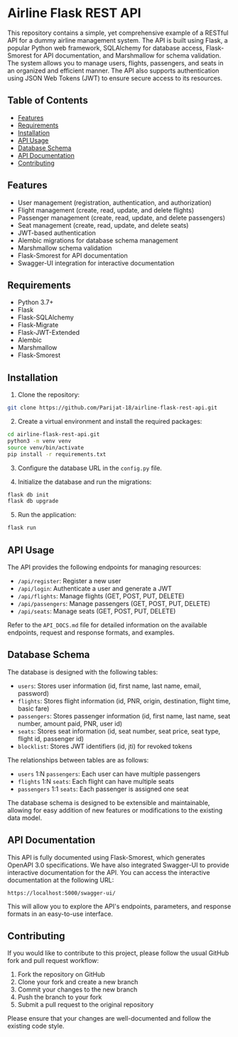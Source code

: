 # Airline Flask REST API

This repository contains a simple, yet comprehensive example of a RESTful API for a dummy airline management system. The API is built using Flask, a popular Python web framework, SQLAlchemy for database access, Flask-Smorest for API documentation, and Marshmallow for schema validation. The system allows you to manage users, flights, passengers, and seats in an organized and efficient manner. The API also supports authentication using JSON Web Tokens (JWT) to ensure secure access to its resources.

## Table of Contents

- [Features](#features)
- [Requirements](#requirements)
- [Installation](#installation)
- [API Usage](#api-usage)
- [Database Schema](#database-schema)
- [API Documentation](#api-documentation)
- [Contributing](#contributing)

## Features

- User management (registration, authentication, and authorization)
- Flight management (create, read, update, and delete flights)
- Passenger management (create, read, update, and delete passengers)
- Seat management (create, read, update, and delete seats)
- JWT-based authentication
- Alembic migrations for database schema management
- Marshmallow schema validation
- Flask-Smorest for API documentation
- Swagger-UI integration for interactive documentation

## Requirements

- Python 3.7+
- Flask
- Flask-SQLAlchemy
- Flask-Migrate
- Flask-JWT-Extended
- Alembic
- Marshmallow
- Flask-Smorest

## Installation

1. Clone the repository:

```bash
git clone https://github.com/Parijat-18/airline-flask-rest-api.git
```

2. Create a virtual environment and install the required packages:

```bash
cd airline-flask-rest-api.git
python3 -m venv venv
source venv/bin/activate
pip install -r requirements.txt
```

3. Configure the database URL in the `config.py` file.

4. Initialize the database and run the migrations:

```bash
flask db init
flask db upgrade
```

5. Run the application:

```bash
flask run
```

## API Usage

The API provides the following endpoints for managing resources:

- `/api/register`: Register a new user
- `/api/login`: Authenticate a user and generate a JWT
- `/api/flights`: Manage flights (GET, POST, PUT, DELETE)
- `/api/passengers`: Manage passengers (GET, POST, PUT, DELETE)
- `/api/seats`: Manage seats (GET, POST, PUT, DELETE)

Refer to the `API_DOCS.md` file for detailed information on the available endpoints, request and response formats, and examples.

## Database Schema

The database is designed with the following tables:

- `users`: Stores user information (id, first name, last name, email, password)
- `flights`: Stores flight information (id, PNR, origin, destination, flight time, basic fare)
- `passengers`: Stores passenger information (id, first name, last name, seat number, amount paid, PNR, user id)
- `seats`: Stores seat information (id, seat number, seat price, seat type, flight id, passenger id)
- `blocklist`: Stores JWT identifiers (id, jti) for revoked tokens

The relationships between tables are as follows:

- `users` 1:N `passengers`: Each user can have multiple passengers
- `flights` 1:N `seats`: Each flight can have multiple seats
- `passengers` 1:1 `seats`: Each passenger is assigned one seat

The database schema is designed to be extensible and maintainable, allowing for easy addition of new features or modifications to the existing data model.

## API Documentation

This API is fully documented using Flask-Smorest, which generates OpenAPI 3.0 specifications. We have also integrated Swagger-UI to provide interactive documentation for the API. You can access the interactive documentation at the following URL:

```
https://localhost:5000/swagger-ui/
```

This will allow you to explore the API's endpoints, parameters, and response formats in an easy-to-use interface.


## Contributing

If you would like to contribute to this project, please follow the usual GitHub fork and pull request workflow:

1. Fork the repository on GitHub
2. Clone your fork and create a new branch
3. Commit your changes to the new branch
4. Push the branch to your fork
5. Submit a pull request to the original repository

Please ensure that your changes are well-documented and follow the existing code style.
